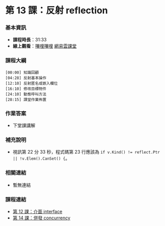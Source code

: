 第 13 課：反射 reflection
==========================

### 基本資訊

- **課程時長**：31:33
- **線上觀看**：[嗶哩嗶哩](https://www.bilibili.com/video/BV1FU4y1c7ZP/) [網易雲課堂](http://study.163.com/course/courseLearn.htm?courseId=306002#/learn/video?lessonId=421024&courseId=306002)

### 課程大綱

	[00:00] 知識回顧
	[04:28] 反射基本操作
	[12:10] 反射匿名或嵌入欄位
	[16:10] 修改目標物件
	[24:10] 動態呼叫方法
	[28:15] 課堂作業佈置
	
### 作業答案

- 下堂課講解

### 補充說明

- 視訊第 22 分 33 秒，程式碼第 23 行應該為 `if v.Kind() != reflect.Ptr || !v.Elem().CanSet() {`。

### 相關連結

- 暫無連結

### 課程連結

- [第 12 課：介面 interface](lecture12.md)
- [第 14 課：併發 concurrency](lecture14.md)
